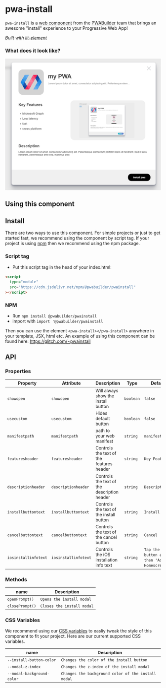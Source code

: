 # pwa-install

`pwa-install` is a [web component](https://meowni.ca/posts/web-components-with-otters/) from the [PWABuilder](https://pwabuilder.com) team that brings an awesome "install" experience to your Progressive Web App!

_Built with [lit-element](https://lit-element.polymer-project.org/)_

### What does it look like?

![An image of what the component looks like](assets/installsnip.png?raw=true "pwa-install")

## Using this component

## Install

There are two ways to use this component. For simple projects or just to get started fast, we recommend using the component by script tag. If your project is using [npm](https://www.npmjs.com/) then we recommend using the npm package.

### Script tag

- Put this script tag in the head of your index.html:

```html
<script
  type="module"
  src="https://cdn.jsdelivr.net/npm/@pwabuilder/pwainstall"
></script>
```

### NPM

- Run `npm install @pwabuilder/pwainstall`
- import with `import '@pwabuilder/pwainstall`

Then you can use the element `<pwa-install></pwa-install>` anywhere in your template, JSX, html etc. An example of using this component can be found here: https://glitch.com/~pwainstall

## API

### Properties

| Property            | Attribute           | Description                                       | Type      | Default         |
| ------------------- | ------------------- | ------------------------------------------------- | --------- | --------------- |
| `showopen`          | `showopen`          | Will always show the install button               | `boolean` | `false`         |
| `usecustom`         | `usecustom`         | Hides default button                              | `boolean` | `false`         |
| `manifestpath`      | `manifestpath`      | path to your web manifest                         | `string`  | `manifest.json` |
| `featuresheader`    | `featuresheader`    | Controls the text of the features header          | `string`  | `Key Features`  |
| `descriptionheader` | `descriptionheader` | Controls the text of the description header       | `string`  | `Description`   |
| `installbuttontext` | `installbuttontext` | Controls the text of the install button           | `string`  | `Install`       |
| `cancelbuttontext`  | `cancelbuttontext`  | Controls the text of the cancel button            | `string`  | `Cancel`        |
| `iosinstallinfotext`| `iosinstallinfotext`| Controls the iOS installation info text           | `string`  | `Tap the share button and then 'Add to Homescreen'`   |

### Methods

| name         | Description               |
| ------------ | ------------------------- |
| `openPrompt()` | `Opens the install modal` |
| `closePrompt()` | `Closes the install modal` |

### CSS Variables

We recommend using our [CSS variables](https://developer.mozilla.org/en-US/docs/Web/CSS/Using_CSS_custom_properties) to easliy tweak the style of this component to fit your project. Here are our current
supported CSS variables.

| name         | Description               |
| ------------ | ------------------------- |
| `--install-button-color` | `Changes the color of the install button` |
| `--modal-z-index`        | `Changes the z-index of the install modal`|
| `--modal-background-color` | `Changes the background color of the install modal`|